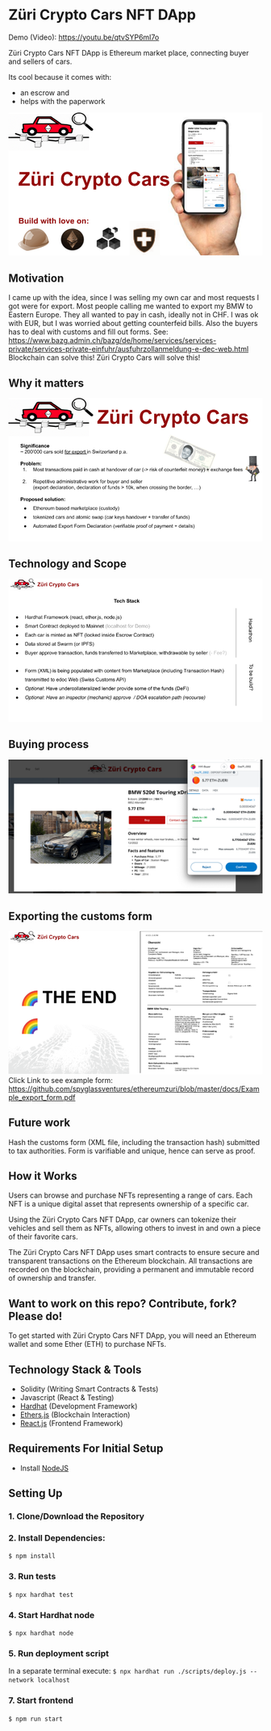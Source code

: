 # Züri Crypto Cars NFT DApp

Demo (Video): https://youtu.be/qtvSYP6mI7o

Züri Crypto Cars NFT DApp is Ethereum market place, connecting buyer and sellers of cars.

Its cool because it comes with:
- an escrow and 
- helps with the paperwork

![](docs/1.png?raw=true)

## Motivation
I came up with the idea, since I was selling my own car and most requests I got were for export. 
Most people calling me wanted to export my BMW to Eastern Europe. They all wanted to pay in cash, ideally not in CHF. 
I was ok with EUR, but I was worried about getting counterfeid bills. Also the buyers has to deal with customs and fill out forms.
See: https://www.bazg.admin.ch/bazg/de/home/services/services-private/services-private-einfuhr/ausfuhrzollanmeldung-e-dec-web.html
Blockchain can solve this! Züri Crypto Cars will solve this!

## Why it matters
![](docs/2.png?raw=true)

## Technology and Scope
![](docs/techstack.png?raw=true)

## Buying process
![](docs/BUY.png?raw=true)

## Exporting the customs form
![](docs/form.png?raw=true)
Click Link to see example form: https://github.com/spyglassventures/ethereumzuri/blob/master/docs/Example_export_form.pdf

## Future work
Hash the customs form (XML file, including the transaction hash) submitted to tax authorities. Form is varifiable and unique, hence can serve as proof.


## How it Works
Users can browse and purchase NFTs representing a range of cars. Each NFT is a unique digital asset that represents ownership of a specific car.

Using the Züri Crypto Cars NFT DApp, car owners can tokenize their vehicles and sell them as NFTs, allowing others to invest in and own a piece of their favorite cars.

The Züri Crypto Cars NFT DApp uses smart contracts to ensure secure and transparent transactions on the Ethereum blockchain. All transactions are recorded on the blockchain, providing a permanent and immutable record of ownership and transfer.

## Want to work on this repo? Contribute, fork? Please do!
To get started with Züri Crypto Cars NFT DApp, you will need an Ethereum wallet and some Ether (ETH) to purchase NFTs.


## Technology Stack & Tools

- Solidity (Writing Smart Contracts & Tests)
- Javascript (React & Testing)
- [Hardhat](https://hardhat.org/) (Development Framework)
- [Ethers.js](https://docs.ethers.io/v5/) (Blockchain Interaction)
- [React.js](https://reactjs.org/) (Frontend Framework)

## Requirements For Initial Setup
- Install [NodeJS](https://nodejs.org/en/)

## Setting Up
### 1. Clone/Download the Repository

### 2. Install Dependencies:
`$ npm install`

### 3. Run tests
`$ npx hardhat test`

### 4. Start Hardhat node
`$ npx hardhat node`

### 5. Run deployment script
In a separate terminal execute:
`$ npx hardhat run ./scripts/deploy.js --network localhost`

### 7. Start frontend
`$ npm run start`
